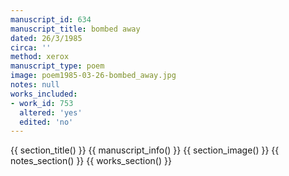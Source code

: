 ```yaml
---
manuscript_id: 634
manuscript_title: bombed away
dated: 26/3/1985
circa: ''
method: xerox
manuscript_type: poem
image: poem1985-03-26-bombed_away.jpg
notes: null
works_included:
- work_id: 753
  altered: 'yes'
  edited: 'no'
---
```


{{ section_title() }}
{{ manuscript_info() }}
{{ section_image() }}
{{ notes_section() }}
{{ works_section() }}
